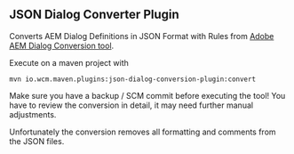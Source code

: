 JSON Dialog Converter Plugin
----------------------------

Converts AEM Dialog Definitions in JSON Format with Rules from [Adobe AEM Dialog Conversion tool](https://github.com/Adobe-Marketing-Cloud/aem-dialog-conversion).


Execute on a maven project with

```
mvn io.wcm.maven.plugins:json-dialog-conversion-plugin:convert
```

Make sure you have a backup / SCM commit before executing the tool! You have to review the conversion in detail, it may need further manual adjustments.

Unfortunately the conversion removes all formatting and comments from the JSON files.